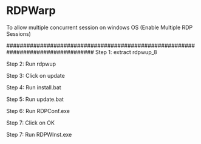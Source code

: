# RDPWarp
To allow multiple concurrent session on windows OS (Enable Multiple RDP Sessions)

##################################################################################
Step 1:
  extract rdpwup_8

Step 2:
  Run rdpwup

Step 3:
  Click on update

Step 4:
  Run install.bat

Step 5:
  Run update.bat

Step 6:
  Run RDPConf.exe

Step 7:
  Click on OK

Step 7:
  Run RDPWInst.exe
